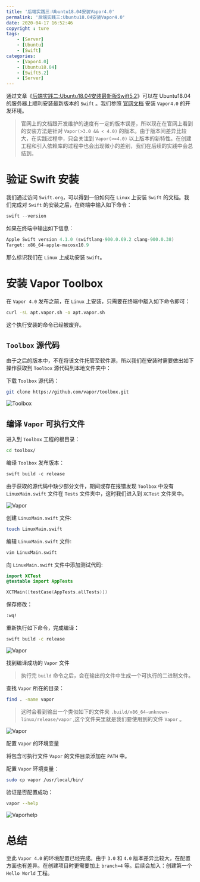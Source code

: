 ```yaml
---
title: '后端实践三:Ubuntu18.04安装Vapor4.0'
permalink: '后端实践三:Ubuntu18.04安装Vapor4.0'
date: 2020-04-17 16:52:46
copyright : ture
tags:
    - [Server]
    - [Ubuntu]
    - [Swift]
categories:
    - [Vapor4.0]
    - [Ubuntu18.04]
    - [Swift5.2]
    - [Server]
---
```


通过文章《[后端实践二:Ubuntu18.04安装最新版Swift5.2](http://www.xuebaonline.com/%E5%90%8E%E7%AB%AF%E5%AE%9E%E8%B7%B5%E4%BA%8C:Ubuntu18.04%E5%AE%89%E8%A3%85%E6%9C%80%E6%96%B0%E7%89%88Swift5.2/ "后端实践二:Ubuntu18.04安装最新版Swift5.2")》可以在 Ubuntu18.04 的服务器上顺利安装最新版本的 ```Swift``` 。我们参照 [官网文档](https://docs.vapor.codes/3.0/install/ubuntu/ "") 安装 ```Vapor4.0``` 的开发环境。

> 官网上的文档跟开发维护的速度有一定的版本误差，所以现在在官网上看到的安装方法是针对 ```Vapor(>3.0 && < 4.0)``` 的版本。由于版本间差异比较大，在实践过程中，只会关注到 ```Vapor(>=4.0)``` 以上版本的新特性。在创建工程和引入依赖库的过程中也会出现微小的差别，我们在后续的实践中会总结到。

# **验证 Swift 安装** 
我们通过访问 ```Swift.org```，可以得到一份如何在 ```Linux``` 上安装 ```Swift``` 的文档。我们完成对 ```Swift``` 的安装之后，在终端中输入如下命令：

``` swift
swift --version
```

<!-- more -->

如果在终端中输出如下信息：

``` swift
Apple Swift version 4.1.0 (swiftlang-900.0.69.2 clang-900.0.38)
Target: x86_64-apple-macosx10.9
```
那么标识我们在 ```Linux``` 上成功安装 ```Swift```。

# **安装 Vapor Toolbox**

在 ```Vapor 4.0``` 发布之前，在 ```Linux``` 上安装，只需要在终端中敲入如下命令即可：


``` bash
curl -sL apt.vapor.sh -o apt.vapor.sh
```

这个执行安装的命令已经被废弃。


## ```Toolbox``` 源代码

由于之后的版本中，不在将该文件托管至软件源，所以我们在安装时需要做出如下操作获取到 ```Toolbox``` 源代码到本地文件夹中：


下载 ```Toolbox``` 源代码：

``` bash
git clone https://github.com/vapor/toolbox.git
```


![Toolbox](http://q8wtfza4q.bkt.clouddn.com/tl-1stp.png "")


## 编译 ```Vapor``` 可执行文件

进入到 ```Toolbox``` 工程的根目录：

``` bash
cd toolbox/
```

编译 ```Toolbox```  发布版本：

``` swift
swift build -c release
```


由于获取的源代码中缺少部分文件，期间或存在报错发现 ```Toolbox``` 中没有 ```LinuxMain.swift``` 文件在 ```Tests``` 文件夹中，这时我们进入到 ```XCTest``` 文件夹中。

![Vapor](http://q8wtfza4q.bkt.clouddn.com/tl-2stp.png "")



创建 ```LinuxMain.swift``` 文件:

``` bash
touch LinuxMain.swift
```

编辑 ```LinuxMain.swift``` 文件:

``` bash
vim LinuxMain.swift
```

向 ```LinuxMain.swift``` 文件中添加测试代码:

``` swift
import XCTest
@testable import AppTests

XCTMain([testCase(AppTests.allTests)])
```

保存修改：

``` bash
:wq!
```

重新执行如下命令，完成编译：


``` bash
swift build -c release
```

![Vapor](http://q8wtfza4q.bkt.clouddn.com/tl-3stp.png "")

找到编译成功的 ```Vapor``` 文件

>执行完 ```build``` 命令之后，会在输出的文件中生成一个可执行的二进制文件。

查找 ```Vapor``` 所在的目录：

``` bash
find . -name vapor
```

>这时会看到输出一个类似如下的文件夹 ```.build/x86_64-unknown-linux/release/vapor``` ,这个文件夹里就是我们要使用到的文件 ```Vapor``` 。


![Vapor](http://q8wtfza4q.bkt.clouddn.com/tl-4stp.png "")

配置 ```Vapor``` 的环境变量

将包含可执行文件 ```Vapor``` 的文件目录添加在 ```PATH``` 中。

配置 ```Vapor``` 环境变量：

``` bash
sudo cp vapor /usr/local/bin/
```

验证是否配置成功：

``` bash
vapor --help
```

![Vaporhelp](http://q8wtfza4q.bkt.clouddn.com/tl-5stp.png "")

# **总结**
至此 ```Vapor 4.0``` 的环境配置已经完成。由于 ```3.0``` 和 ```4.0``` 版本差异比较大，在配置方面也有差异。在创建项目时更需要加上 ```branch=4``` 等。后续会加入：创建第一个 ```Hello World``` 工程。